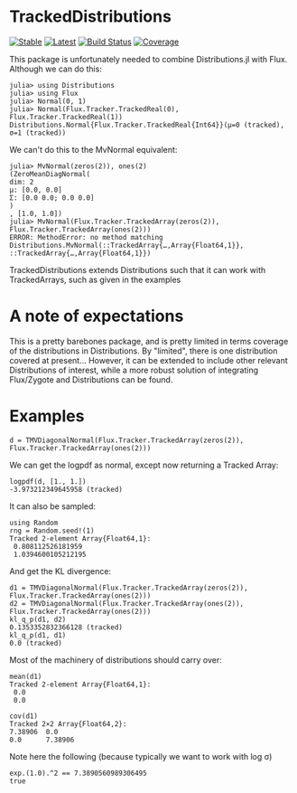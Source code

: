 # TrackedDistributions

[![Stable](https://img.shields.io/badge/docs-stable-blue.svg)](https://invenia.github.io/TrackedDistributions.jl/stable)
[![Latest](https://img.shields.io/badge/docs-latest-blue.svg)](https://invenia.github.io/TrackedDistributions.jl/dev)
[![Build Status](https://travis-ci.com/invenia/TrackedDistributions.jl.svg?branch=master)](https://github.com/invenia/TrackedDistributions.jl)
[![Coverage](https://codecov.io/gh/invenia/TrackedDistributions.jl/badges/master/coverage.svg)](https://codecov.io/gh/invenia/TrackedDistributions.jl/commits/master)

This package is unfortunately needed to combine Distributions.jl with Flux.
Although we can do this:

```
julia> using Distributions
julia> using Flux
julia> Normal(0, 1)
julia> Normal(Flux.Tracker.TrackedReal(0), Flux.Tracker.TrackedReal(1))
Distributions.Normal{Flux.Tracker.TrackedReal{Int64}}(μ=0 (tracked), σ=1 (tracked))
```

We can't do this to the MvNormal equivalent:
```
julia> MvNormal(zeros(2)), ones(2)
(ZeroMeanDiagNormal(
dim: 2
μ: [0.0, 0.0]
Σ: [0.0 0.0; 0.0 0.0]
)
, [1.0, 1.0])
julia> MvNormal(Flux.Tracker.TrackedArray(zeros(2)), Flux.Tracker.TrackedArray(ones(2)))
ERROR: MethodError: no method matching Distributions.MvNormal(::TrackedArray{…,Array{Float64,1}}, ::TrackedArray{…,Array{Float64,1}})

```

TrackedDistributions extends Distributions such that it can work with TrackedArrays, such as given in the examples

# A note of expectations
This is a pretty barebones package, and is pretty limited in terms coverage of the distributions in Distributions. By "limited", there is one distribution covered at present...
However, it can be extended to include other relevant Distributions of interest, while a more robust solution of integrating Flux/Zygote and Distributions can be found.

# Examples

```
d = TMVDiagonalNormal(Flux.Tracker.TrackedArray(zeros(2)), Flux.Tracker.TrackedArray(ones(2)))
```

We can get the logpdf as normal, except now returning a Tracked Array:

```
logpdf(d, [1., 1.])
-3.973212349645958 (tracked)
```

It can also be sampled:

```
using Random
rng = Random.seed!(1)
Tracked 2-element Array{Float64,1}:
 0.808112526181959
 1.0394600105212195
```

And get the KL divergence:
```
d1 = TMVDiagonalNormal(Flux.Tracker.TrackedArray(zeros(2)), Flux.Tracker.TrackedArray(ones(2)))
d2 = TMVDiagonalNormal(Flux.Tracker.TrackedArray(ones(2)), Flux.Tracker.TrackedArray(ones(2)))
kl_q_p(d1, d2)
0.1353352832366128 (tracked)
kl_q_p(d1, d1)
0.0 (tracked)
```

Most of the machinery of distributions should carry over:

```
mean(d1)
Tracked 2-element Array{Float64,1}:
 0.0
 0.0

cov(d1)
Tracked 2×2 Array{Float64,2}:
7.38906  0.0    
0.0      7.38906

```
Note here the following (because typically we want to work with log σ)
```
exp.(1.0).^2 == 7.3890560989306495
true
```






```
